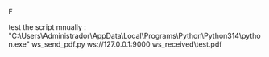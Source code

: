 F

test the script mnually :
"C:\Users\Administrador\AppData\Local\Programs\Python\Python314\python.exe" ws_send_pdf.py ws://127.0.0.1:9000 ws_received\test.pdf

